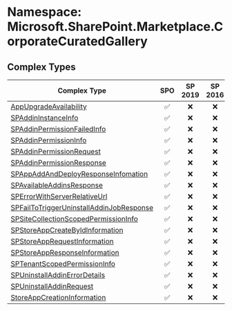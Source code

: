 # Namespace: Microsoft.SharePoint.Marketplace.CorporateCuratedGallery

## Complex Types

Complex Type | SPO | SP 2019 | SP 2016 | SP 2013
----------|:---:|:-------:|:-------:|:-------:
[AppUpgradeAvailability](./ComplexTypes/AppUpgradeAvailability.md) | ✅ | ❌ | ❌ | ❌
[SPAddinInstanceInfo](./ComplexTypes/SPAddinInstanceInfo.md) | ✅ | ❌ | ❌ | ❌
[SPAddinPermissionFailedInfo](./ComplexTypes/SPAddinPermissionFailedInfo.md) | ✅ | ❌ | ❌ | ❌
[SPAddinPermissionInfo](./ComplexTypes/SPAddinPermissionInfo.md) | ✅ | ❌ | ❌ | ❌
[SPAddinPermissionRequest](./ComplexTypes/SPAddinPermissionRequest.md) | ✅ | ❌ | ❌ | ❌
[SPAddinPermissionResponse](./ComplexTypes/SPAddinPermissionResponse.md) | ✅ | ❌ | ❌ | ❌
[SPAppAddAndDeployResponseInfomation](./ComplexTypes/SPAppAddAndDeployResponseInfomation.md) | ✅ | ❌ | ❌ | ❌
[SPAvailableAddinsResponse](./ComplexTypes/SPAvailableAddinsResponse.md) | ✅ | ❌ | ❌ | ❌
[SPErrorWithServerRelativeUrl](./ComplexTypes/SPErrorWithServerRelativeUrl.md) | ✅ | ❌ | ❌ | ❌
[SPFailToTriggerUninstallAddinJobResponse](./ComplexTypes/SPFailToTriggerUninstallAddinJobResponse.md) | ✅ | ❌ | ❌ | ❌
[SPSiteCollectionScopedPermissionInfo](./ComplexTypes/SPSiteCollectionScopedPermissionInfo.md) | ✅ | ❌ | ❌ | ❌
[SPStoreAppCreateByIdInformation](./ComplexTypes/SPStoreAppCreateByIdInformation.md) | ✅ | ❌ | ❌ | ❌
[SPStoreAppRequestInformation](./ComplexTypes/SPStoreAppRequestInformation.md) | ✅ | ❌ | ❌ | ❌
[SPStoreAppResponseInformation](./ComplexTypes/SPStoreAppResponseInformation.md) | ✅ | ❌ | ❌ | ❌
[SPTenantScopedPermissionInfo](./ComplexTypes/SPTenantScopedPermissionInfo.md) | ✅ | ❌ | ❌ | ❌
[SPUninstallAddinErrorDetails](./ComplexTypes/SPUninstallAddinErrorDetails.md) | ✅ | ❌ | ❌ | ❌
[SPUninstallAddinRequest](./ComplexTypes/SPUninstallAddinRequest.md) | ✅ | ❌ | ❌ | ❌
[StoreAppCreationInformation](./ComplexTypes/StoreAppCreationInformation.md) | ✅ | ❌ | ❌ | ❌